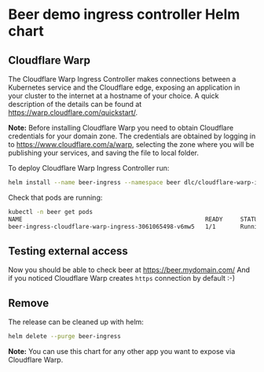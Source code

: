 # Beer demo ingress controller Helm chart

## Cloudflare Warp

The Cloudflare Warp Ingress Controller makes connections between a Kubernetes service and the Cloudflare edge, exposing an application in your cluster to the internet at a hostname of your choice. A quick description of the details can be found at https://warp.cloudflare.com/quickstart/.

**Note:** Before installing Cloudflare Warp you need to obtain Cloudflare credentials for your domain zone.
The credentials are obtained by logging in to https://www.cloudflare.com/a/warp, selecting the zone where you will be publishing your services, and saving the file to local folder.

To deploy Cloudflare Warp Ingress Controller run:

```bash
helm install --name beer-ingress --namespace beer dlc/cloudflare-warp-ingress --set cert=$(cat cloudflare-warp.pem | base64)
```

Check that pods are running:

```bash
kubectl -n beer get pods
NAME                                                    READY     STATUS    RESTARTS   AGE
beer-ingress-cloudflare-warp-ingress-3061065498-v6mw5   1/1       Running   0          1m
```

## Testing external access

Now you should be able to check beer at https://beer.mydomain.com/
And if you noticed Cloudflare Warp creates `https` connection by default :-)

## Remove

The release can be cleaned up with helm:

```bash
helm delete --purge beer-ingress
```

**Note:** You can use this chart for any other app you want to expose via Cloudflare Warp.

